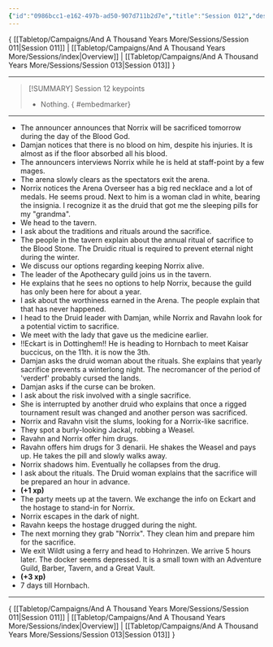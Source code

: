 ```yaml
---
{"id":"0986bcc1-e162-497b-ad50-907d711b2d7e","title":"Session 012","description":"Session 12","publish":true,"date_created":"Saturday, August 26th 2023, 11:56:38 am","date_modified":"Friday, April 26th 2024, 11:23:02 pm","editing_lock":false,"live_preview":true,"cssclasses":["mado-heading"],"PassFrontmatter":true}
---
```



{ [[Tabletop/Campaigns/And A Thousand Years More/Sessions/Session 011\|Session 011]] | [[Tabletop/Campaigns/And A Thousand Years More/Sessions/index\|Overview]] | [[Tabletop/Campaigns/And A Thousand Years More/Sessions/Session 013\|Session 013]] }

---

> [!SUMMARY] Session 12 keypoints
> - Nothing.
{ #embedmarker}


---

- The announcer announces that Norrix will be sacrificed tomorrow during the day of the Blood God.
- Damjan notices that there is no blood on him, despite his injuries. It is almost as if the floor absorbed all his blood.
- The announcers interviews Norrix while he is held at staff-point by a few mages.
- The arena slowly clears as the spectators exit the arena.
- Norrix notices the Arena Overseer has a big red necklace and a lot of medals. He seems proud. Next to him is a woman clad in white, bearing the insignia. I recognize it as the druid that got me the sleeping pills for my "grandma".
- We head to the tavern.
- I ask about the traditions and rituals around the sacrifice.
- The people in the tavern explain about the annual ritual of sacrifice to the Blood Stone. The Druidic ritual is required to prevent eternal night during the winter.
- We discuss our options regarding keeping Norrix alive.
- The leader of the Apothecary guild joins us in the tavern.
- He explains that he sees no options to help Norrix, because the guild has only been here for about a year.
- I ask about the worthiness earned in the Arena. The people explain that that has never happened.
- I head to the Druid leader with Damjan, while Norrix and Ravahn look for a potential victim to sacrifice.
- We meet with the lady that gave us the medicine earlier.
- !!Eckart is in Dottinghem!! He is heading to Hornbach to meet Kaisar buccicus, on the 11th. it is now the 3th.
- Damjan asks the druid woman about the rituals. She explains that yearly sacrifice prevents a winterlong night. The necromancer of the period of 'verderf' probably cursed the lands.
- Damjan asks if the curse can be broken.
- I ask about the risk involved with a single sacrifice.
- She is interrupted by another druid who explains that once a rigged tournament result was changed and another person was sacrificed.
- Norrix and Ravahn visit the slums, looking for a Norrix-like sacrifice.
- They spot a burly-looking Jackal, robbing a Weasel.
- Ravahn and Norrix offer him drugs.
- Ravahn offers him drugs for 3 denarii. He shakes the Weasel and pays up. He takes the pill and slowly walks away.
- Norrix shadows him. Eventually he collapses from the drug.
- I ask about the rituals. The Druid woman explains that the sacrifice will be prepared an hour in advance.
- **(+1 xp)**
- The party meets up at the tavern. We exchange the info on Eckart and the hostage to stand-in for Norrix.
- Norrix escapes in the dark of night.
- Ravahn keeps the hostage drugged during the night.
- The next morning they grab "Norrix". They clean him and prepare him for the sacrifice.
- We exit Wildt using a ferry and head to Hohrinzen. We arrive 5 hours later. The docker seems depressed. It is a small town with an Adventure Guild, Barber, Tavern, and a Great Vault.
- **(+3 xp)**
- 7 days till Hornbach.

---

{ [[Tabletop/Campaigns/And A Thousand Years More/Sessions/Session 011\|Session 011]] | [[Tabletop/Campaigns/And A Thousand Years More/Sessions/index\|Overview]] | [[Tabletop/Campaigns/And A Thousand Years More/Sessions/Session 013\|Session 013]] }
